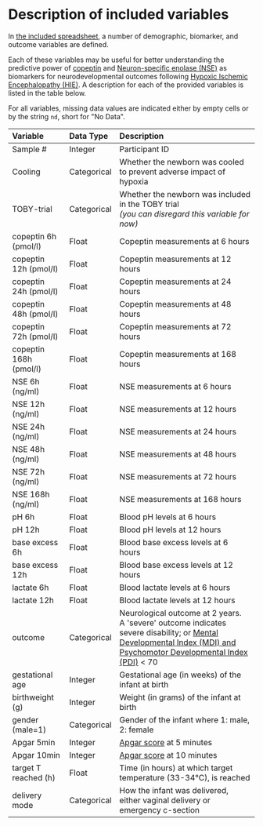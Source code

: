 
# Description of included variables

In [the included spreadsheet](https://github.com/reprocourse/template-a5-chaudhuri-practical/blob/master/1-longitudinal-minimal%20data%20set-V2.csv), a number of demographic, biomarker, and outcome variables are defined.

Each of these variables may be useful for better understanding the predictive power of [copeptin](https://www.ncbi.nlm.nih.gov/pubmed/18291667) and [Neuron-specific enolase (NSE)](https://www.mayomedicallaboratories.com/test-catalog/Clinical+and+Interpretive/80913) as biomarkers for neurodevelopmental outcomes following [Hypoxic Ischemic Encephalopathy (HIE)](https://www.birthinjuryguide.org/birth-injury/types/hypoxic-ischemic-encephalopathy-hie/).
A description for each of the provided variables is listed in the table below.

For all variables, missing data values are indicated either by empty cells or by the string `nd`, short for "No Data".  

| Variable | Data Type | Description |
|:---------|:----------|:------------|
|Sample # | Integer | Participant ID |
| Cooling | Categorical | Whether the newborn was cooled to prevent adverse impact of hypoxia |
| TOBY-trial | Categorical | Whether the newborn was included in the TOBY trial <br> *(you can disregard this variable for now)* |
| copeptin 6h (pmol/l) | Float | Copeptin measurements at 6 hours |
| copeptin 12h (pmol/l) | Float | Copeptin measurements at 12 hours |
| copeptin 24h (pmol/l) | Float | Copeptin measurements at 24 hours |
| copeptin 48h (pmol/l) | Float | Copeptin measurements at 48 hours |
| copeptin 72h (pmol/l) | Float | Copeptin measurements at 72 hours |
| copeptin 168h (pmol/l) | Float | Copeptin measurements at 168 hours |
| NSE 6h (ng/ml) | Float |  NSE measurements at 6 hours |
| NSE 12h (ng/ml) | Float | NSE measurements at 12 hours |
| NSE 24h (ng/ml) | Float | NSE measurements at 24 hours |
| NSE 48h (ng/ml) | Float | NSE measurements at 48 hours |
| NSE 72h (ng/ml) | Float | NSE measurements at 72 hours |
| NSE 168h (ng/ml) | Float | NSE measurements at 168 hours |
| pH 6h | Float | Blood pH levels at 6 hours |
| pH 12h | Float | Blood pH levels at 12 hours |
| base excess 6h | Float | Blood base excess levels at 6 hours |
| base excess 12h | Float | Blood base excess levels at 12 hours |
| lactate 6h | Float | Blood lactate levels at 6 hours |
| lactate 12h | Float | Blood lactate levels at 12 hours |
| outcome | Categorical | Neurological outcome at 2 years. <br> A 'severe' outcome indicates severe disability; or [Mental Developmental Index (MDI) and Psychomotor Developmental Index (PDI)](http://www.healthofchildren.com/B/Bayley-Scales-of-Infant-Development.html)  < 70 |
| gestational age | Integer | Gestational age (in weeks) of the infant at birth |
| birthweight (g) | Integer | Weight (in grams) of the infant at birth |
| gender (male=1) | Categorical | Gender of the infant where 1: male, 2: female |
| Apgar 5min | Integer | [Apgar score](https://www.acog.org/Clinical-Guidance-and-Publications/Committee-Opinions/Committee-on-Obstetric-Practice/The-Apgar-Score) at 5 minutes |
| Apgar 10min | Integer | [Apgar score](https://www.acog.org/Clinical-Guidance-and-Publications/Committee-Opinions/Committee-on-Obstetric-Practice/The-Apgar-Score) at 10 minutes |
| target T reached (h) | Float | Time (in hours) at which target temperature (33-34&deg;C), is reached |
| delivery mode | Categorical | How the infant was delivered, either vaginal delivery or emergency c-section |
